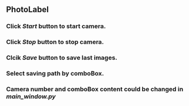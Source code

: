 ## PhotoLabel

### Click _Start_ button to start camera.

### Click _Stop_ button to stop camera.

### Clcik _Save_ button to save last images.

### Select saving path by comboBox.

### Camera number and comboBox content could be changed in _main_window.py_
